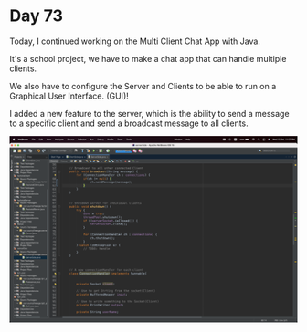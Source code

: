 # Day 73

Today, I continued working on the Multi Client Chat App with Java.

It's a school project, we have to make a chat app that can handle multiple clients.

We also have to configure the Server and Clients to be able to run on a Graphical User Interface. (GUI)!

I added a new feature to the server, which is the ability to send a message to a specific client and send a broadcast message to all clients.

![Screenshot](/Day73/images/java.png)
